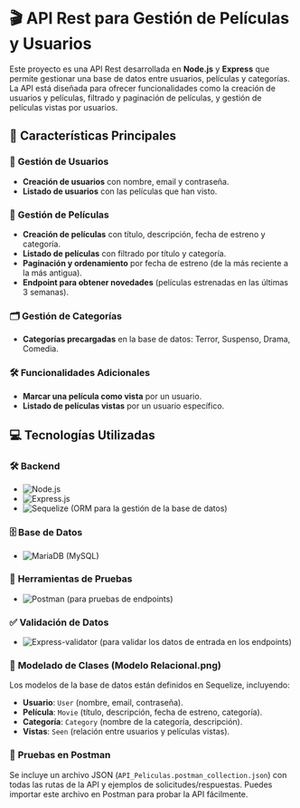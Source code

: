 # 🎬 API Rest para Gestión de Películas y Usuarios

Este proyecto es una API Rest desarrollada en **Node.js** y **Express** que permite gestionar una base de datos entre usuarios, películas y categorías. La API está diseñada para ofrecer funcionalidades como la creación de usuarios y películas, filtrado y paginación de películas, y gestión de películas vistas por usuarios.

## 🚀 Características Principales

### 👥 **Gestión de Usuarios**
- **Creación de usuarios** con nombre, email y contraseña.
- **Listado de usuarios** con las películas que han visto.

### 🎥 **Gestión de Películas**
- **Creación de películas** con título, descripción, fecha de estreno y categoría.
- **Listado de películas** con filtrado por título y categoría.
- **Paginación y ordenamiento** por fecha de estreno (de la más reciente a la más antigua).
- **Endpoint para obtener novedades** (películas estrenadas en las últimas 3 semanas).

### 🗂️ **Gestión de Categorías**
- **Categorías precargadas** en la base de datos: Terror, Suspenso, Drama, Comedia.

### 🛠️ **Funcionalidades Adicionales**
- **Marcar una película como vista** por un usuario.
- **Listado de películas vistas** por un usuario específico.

## 💻 Tecnologías Utilizadas

### 🛠️ **Backend**
- ![Node.js](https://img.shields.io/badge/Node.js-339933?style=for-the-badge&logo=nodedotjs&logoColor=white)
- ![Express.js](https://img.shields.io/badge/Express.js-000000?style=for-the-badge&logo=express&logoColor=white)
- ![Sequelize](https://img.shields.io/badge/Sequelize-52B0E7?style=for-the-badge&logo=sequelize&logoColor=white) (ORM para la gestión de la base de datos)

### 🗄️ **Base de Datos**
- ![MariaDB](https://img.shields.io/badge/MariaDB-003545?style=for-the-badge&logo=mariadb&logoColor=white) (MySQL)

### 🧪 **Herramientas de Pruebas**
- ![Postman](https://img.shields.io/badge/Postman-FF6C37?style=for-the-badge&logo=postman&logoColor=white) (para pruebas de endpoints)

### ✅ **Validación de Datos**
- ![Express-validator](https://img.shields.io/badge/Express_validator-000000?style=for-the-badge&logo=express&logoColor=white) (para validar los datos de entrada en los endpoints)

### 📄 **Modelado de Clases** (Modelo Relacional.png)
Los modelos de la base de datos están definidos en Sequelize, incluyendo:
- **Usuario**: `User` (nombre, email, contraseña).
- **Película**: `Movie` (título, descripción, fecha de estreno, categoría).
- **Categoría**: `Category` (nombre de la categoría, descripción).
- **Vistas**: `Seen` (relación entre usuarios y películas vistas).

### 🧪 **Pruebas en Postman**
Se incluye un archivo JSON (`API_Peliculas.postman_collection.json`) con todas las rutas de la API y ejemplos de solicitudes/respuestas. Puedes importar este archivo en Postman para probar la API fácilmente.
